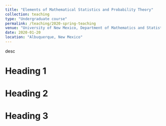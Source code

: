 ```yaml
---
title: "Elements of Mathematical Statistics and Probability Theory"
collection: teaching
type: "Undergraduate course"
permalink: /teaching/2020-spring-teaching
venue: "University of New Mexico, Department of Mathematics and Statistics"
date: 2020-01-20
location: "Albuquerque, New Mexico"
---
```


desc

Heading 1
======

Heading 2
======

Heading 3
======
